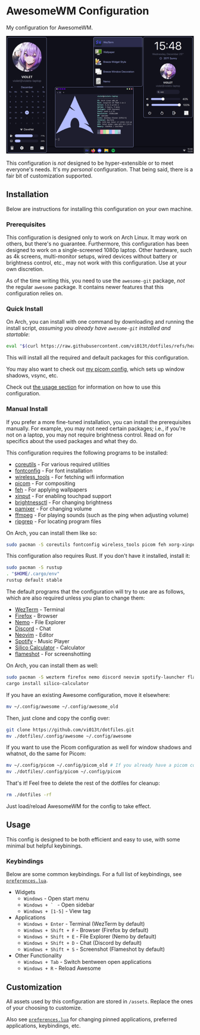 # AwesomeWM Configuration

My configuration for AwesomeWM. 

![demo](./.docs/demo.png)

This configuration is *not* designed to be hyper-extensible or to meet everyone's needs. It's my *personal* configuration. That being said, there is a fair bit of customization supported.

## Installation

Below are instructions for installing this configuration on your own machine.

### Prerequisites

This configuration is designed only to work on Arch Linux. It may work on others, but there's no guarantee. Furthermore, this configuration has been designed to work on a single-screened 1080p laptop. Other hardware, such as 4k screens, multi-monitor setups, wired devices without battery or brightness control, etc., may not work with this configuration. Use at your own discretion. 

As of the time writing this, you need to use the `awesome-git` package, *not* the regular `awesome` package. It contains newer features that this configuration relies on.

### Quick Install

On Arch, you can install with one command by downloading and running the install script, *assuming you already have `awesome-git` installed and startable*:

```bash
eval "$(curl https://raw.githubusercontent.com/vi013t/dotfiles/refs/heads/main/.config/awesome/install.sh)"
```

This will install all the required and default packages for this configuration.

You may also want to check out [my picom config](https://github.com/vi013t/dotfiles/tree/main/.config/picom/picom.conf), which sets up window shadows, vsync, etc.

Check out [the usage section](https://github.com/vi013t/dotfiles/tree/main/.config/awesome#usage) for information on how to use this configuration.

### Manual Install

If you prefer a more fine-tuned installation, you can install the prerequisites manually. For example, you may not need certain packages; i.e., if you're not on a laptop, you may not require brightness control. Read on for specifics about the used packages and what they do.

This configuration requires the following programs to be installed:

- [coreutils](https://www.gnu.org/software/coreutils/) - For various required utilities 
- [fontconfig](https://www.freedesktop.org/wiki/Software/fontconfig/) - For font installation
- [wireless_tools](https://hewlettpackard.github.io/wireless-tools/Tools.html) - For fetching wifi information
- [picom](https://github.com/yshui/picom) - For compositing
- [feh](https://feh.finalrewind.org/) - For applying wallpapers
- [xinput](https://wiki.archlinux.org/title/Xinput) - For enabling touchpad support
- [brightnessctl](https://github.com/Hummer12007/brightnessctl) - For changing brightness
- [pamixer](https://github.com/cdemoulins/pamixer) - For changing volume
- [ffmpeg](https://www.ffmpeg.org/) - For playing sounds (such as the ping when adjusting volume)
- [ripgrep](https://github.com/BurntSushi/ripgrep) - For locating program files

On Arch, you can install them like so:

```bash
sudo pacman -S coreutils fontconfig wireless_tools picom feh xorg-xinput brightnessctl pamixer ffmpeg ripgrep
```

This configuration also requires Rust. If you don't have it installed, install it:

```bash
sudo pacman -S rustup
. "$HOME/.cargo/env"
rustup default stable
```

The default programs that the configuration will try to use are as follows, which are also required unless you plan to change them:

- [WezTerm](https://wezfurlong.org/wezterm/index.html) - Terminal
- [Firefox](https://www.mozilla.org/en-US/firefox/) - Browser
- [Nemo](https://github.com/linuxmint/nemo) - File Explorer
- [Discord](https://discord.com/) - Chat
- [Neovim](https://neovim.io/) - Editor
- [Spotify](https://open.spotify.com/) - Music Player
- [Silico Calculator](https://github.com/silico-apps/calculator) - Calculator
- [flameshot](https://flameshot.org/) - For screenshotting

On Arch, you can install them as well:

```bash
sudo pacman -S wezterm firefox nemo discord neovim spotify-launcher flameshot
cargo install silico-calculator
```

If you have an existing Awesome configuration, move it elsewhere:

```bash
mv ~/.config/awesome ~/.config/awesome_old
```

Then, just clone and copy the config over:

```bash
git clone https://github.com/vi013t/dotfiles.git
mv ./dotfiles/.config/awesome ~/.config/awesome
```

If you want to use the Picom configuration as well for window shadows and whatnot, do the same for Picom:

```bash
mv ~/.config/picom ~/.config/picom_old # If you already have a picom config
mv ./dotfiles/.config/picom ~/.config/picom
```

That's it! Feel free to delete the rest of the dotfiles for cleanup:

```bash
rm ./dotfiles -rf   
```

Just load/reload AwesomeWM for the config to take effect.

## Usage

This config is designed to be both efficient and easy to use, with some minimal but helpful keybinings.

### Keybindings

Below are some common keybindings. For a full list of keybindings, see [`preferences.lua`](https://github.com/vi013t/dotfiles/tree/main/.config/awesome/preferences.lua).

- Widgets
    - `Windows` - Open start menu
    - ``Windows + ` `` - Open sidebar
    - `Windows + [1-5]` - View tag
- Applications
    - `Windows + Enter` - Terminal (WezTerm by default)
    - `Windows + Shift + F` - Browser (Firefox by default)
    - `Windows + Shift + E` - File Explorer (Nemo by default)
    - `Windows + Shift + D` - Chat (Discord by default)
    - `Windows + Shift + S` - Screenshot (Flameshot by default)
- Other Functionality
    - `Windows + Tab` - Switch bentween open applications
    - `Windows + R` - Reload Awesome

## Customization

All assets used by this configuration are stored in `/assets`. Replace the ones of your choosing to customize.

Also see [`preferences.lua`](https://github.com/vi013t/dotfiles/tree/main/.config/awesome/preferences.lua) for changing pinned applications, preferred applications, keybindings, etc.
